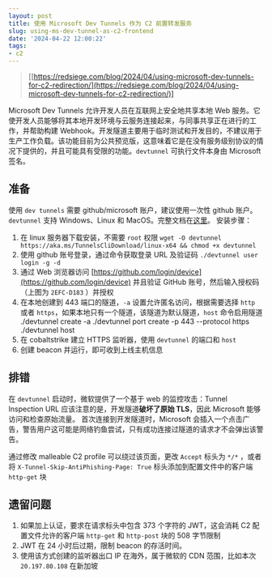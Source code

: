 ```yaml
---
layout: post
title: 使用 Microsoft Dev Tunnels 作为 C2 前置转发服务
slug: using-ms-dev-tunnel-as-c2-frontend
date: '2024-04-22 12:00:22'
tags:
- c2
---
```


> [[https://redsiege.com/blog/2024/04/using-microsoft-dev-tunnels-for-c2-redirection/](https://redsiege.com/blog/2024/04/using-microsoft-dev-tunnels-for-c2-redirection/)]

Microsoft Dev Tunnels 允许开发人员在互联网上安全地共享本地 Web 服务。它使开发人员能够将其本地开发环境与云服务连接起来，与同事共享正在进行的工作，并帮助构建 Webhook。开发隧道主要用于临时测试和开发目的，不建议用于生产工作负载。该功能目前为公共预览版，这意味着它是在没有服务级别协议的情况下提供的，并且可能具有受限的功能。`devtunnel` 可执行文件本身由 Microsoft 签名。

## 准备

使用 `dev tunnels` 需要 github/microsoft 账户，建议使用一次性 github 账户。`devtunnel` 支持 Windows、Linux 和 MacOS。完整文档在[这里](https://learn.microsoft.com/en-us/azure/developer/dev-tunnels/cli-commands)。
安装步骤：

1. 在 linux 服务器下载安装，不需要 `root` 权限
`wget -O devtunnel https://aka.ms/TunnelsCliDownload/linux-x64 && chmod +x devtunnel`
2. 使用 github 账号登录，通过命令获取登录 URL 及验证码
`./devtunnel user login -g -d`
3. 通过 Web 浏览器访问 [https://github.com/login/device](https://github.com/login/device) 并且验证 GitHub 账号，然后输入授权码（上图为 `2EFC-D183` ）并授权
4. 在本地创建到 443 端口的隧道，`-a` 设置允许匿名访问，根据需要选择 `http` 或者 `https`，如果本地只有一个隧道，该隧道为默认隧道，`host` 命令启用隧道
./devtunnel create -a
./devtunnel port create -p 443 --protocol https
./devtunnel host
5. 在 cobaltstrike 建立 HTTPS 监听器，使用 `devtunnel` 的端口和 `host`
6. 创建 beacon 并运行，即可收到上线主机信息

## 排错

在 `devtunnel` 启动时，微软提供了一个基于 web 的监控攻击：Tunnel Inspection URL
应该注意的是，开发隧道**破坏了原始 TLS**，因此 Microsoft 能够访问和检查原始流量。
首次连接到开发隧道时，Microsoft 会插入一个点击广告，警告用户这可能是网络钓鱼尝试，只有成功连接过隧道的请求才不会弹出该警告。

通过修改 malleable C2 profile 可以绕过该页面，更改 `Accept` 标头为 `*/*` ，或者将 `X-Tunnel-Skip-AntiPhishing-Page: True` 标头添加到配置文件中的客户端 `http-get` 块

## 遗留问题

1. 如果加上认证，要求在请求标头中包含 373 个字符的 JWT，这会消耗 C2 配置文件允许的客户端 `http-get` 和 `http-post` 块的 508 字节限制
2. JWT 在 24 小时后过期，限制 beacon 的存活时间。
3. 使用该方式创建的监听器出口 IP 在海外，属于微软的 CDN 范围，比如本次 `20.197.80.108` 在新加坡
